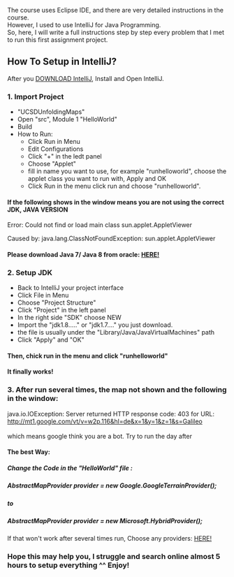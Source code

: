 The course uses Eclipse IDE, and there are very detailed instructions in the course.
<br/>However, I used to use IntelliJ for Java Programming. 
<br/>So, here, I will write a full instructions step by step every problem that I met to run this first assignment project.

## How To Setup in IntelliJ?

After you [DOWNLOAD IntelliJ](https://www.jetbrains.com/idea/), Install and Open IntelliJ.
### 1. Import Project 
* "UCSDUnfoldingMaps"
* Open "src", Module 1 "HelloWorld"
* Build
* How to Run: 
  * Click Run in Menu
  * Edit Configurations
  * Click "+" in the ledt panel
  * Choose "Applet"
  * fill in name you want to use, for example "runhelloworld", choose the applet class you want to run with, Apply and OK
  * Click Run in the menu click run and choose "runhelloworld".
#### If the following shows in the window means you are not using the correct JDK, JAVA VERSION
Error: Could not find or load main class sun.applet.AppletViewer<br/>

Caused by: java.lang.ClassNotFoundException: sun.applet.AppletViewer

#### Please download Java 7/ Java 8 from oracle: [HERE!](https://www.oracle.com/technetwork/java/javase/downloads/java-archive-javase8-2177648.html)

### 2. Setup JDK
* Back to IntelliJ your project interface
* Click File in Menu
* Choose "Project Structure"
* Click "Project" in the left panel
* In the right side "SDK" choose NEW
* Import the "jdk1.8....." or "jdk1.7...." you just download.
* the file is usually under the "Library/Java/JavaVirtualMachines" path
* Click "Apply" and "OK"

#### Then, chick run in the menu and click "runhelloworld"
#### It finally works!

### 3. After run several times, the map not shown and the following in the window:
java.io.IOException: Server returned HTTP response code: 403 for URL: http://mt1.google.com/vt/v=w2p.116&hl=de&x=1&y=1&z=1&s=Galileo<br/>
<br/> which means google think you are a bot. Try to run the day after
#### The best Way:
##### Change the Code in the "HelloWorld" file :
#####   AbstractMapProvider provider = new Google.GoogleTerrainProvider();
#####   to
#####   AbstractMapProvider provider = new Microsoft.HybridProvider();

If that won't work after several times run, Choose any providers: [HERE!](http://unfoldingmaps.org/javadoc/de/fhpotsdam/unfolding/providers/package-summary.html)

### Hope this may help you, I struggle and search online almost 5 hours to setup everything ^^ Enjoy!
